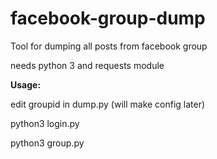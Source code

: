 # facebook-group-dump

Tool for dumping all posts from facebook group

needs python 3 and requests module

**Usage:**

edit groupid in dump.py (will make config later)

python3 login.py

python3 group.py 
